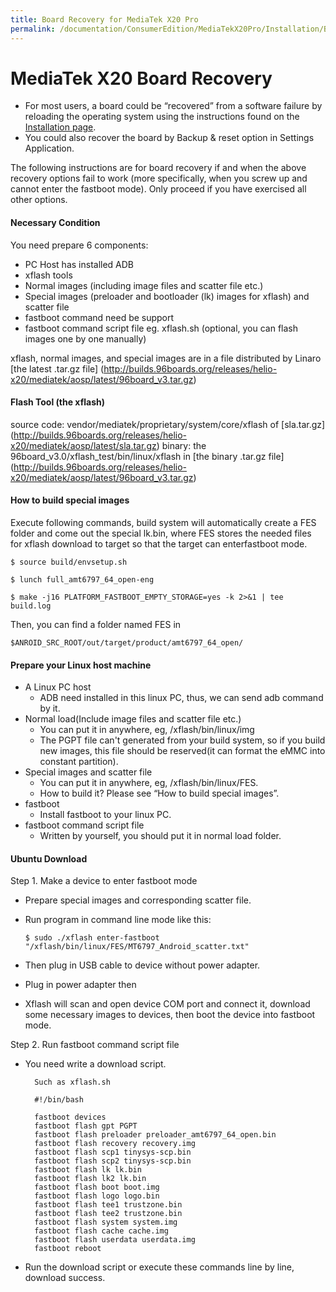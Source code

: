 ```yaml
---
title: Board Recovery for MediaTek X20 Pro
permalink: /documentation/ConsumerEdition/MediaTekX20Pro/Installation/BoardRecovery.md.html
---
```

# MediaTek X20 Board Recovery

- For most users, a board could be “recovered” from a software failure by reloading the operating system using the instructions found on the [Installation page](README.md).
- You could also recover the board by Backup & reset option in Settings Application.

The following instructions are for board recovery if and when the above recovery options fail to work (more specifically, when you screw up and cannot enter the fastboot mode). Only proceed if you have exercised all other options.

#### **Necessary Condition**

You need prepare 6 components:
- PC Host has installed ADB
- xflash tools
- Normal images (including image files and scatter file etc.)
- Special images (preloader and bootloader (lk) images for xflash) and scatter file
- fastboot command need be support
- fastboot command script file eg. xflash.sh (optional, you can flash images one by one manually)

xflash, normal images, and special images are in a file distributed by Linaro [the latest .tar.gz file] (http://builds.96boards.org/releases/helio-x20/mediatek/aosp/latest/96board_v3.tar.gz)

#### **Flash Tool (the xflash)**

source code: vendor/mediatek/proprietary/system/core/xflash of [sla.tar.gz]
(http://builds.96boards.org/releases/helio-x20/mediatek/aosp/latest/sla.tar.gz)
binary: the 96board_v3.0/xflash_test/bin/linux/xflash in [the binary .tar.gz file] (http://builds.96boards.org/releases/helio-x20/mediatek/aosp/latest/96board_v3.tar.gz)

#### **How to build special images**

Execute following commands, build system will automatically create a FES folder and come out the special lk.bin, where FES stores the needed files for xflash download to target so that the target can enterfastboot mode.

`$ source build/envsetup.sh`

`$ lunch full_amt6797_64_open-eng`

`$ make -j16 PLATFORM_FASTBOOT_EMPTY_STORAGE=yes -k 2>&1 | tee build.log`

Then, you can find a folder named FES in

`$ANROID_SRC_ROOT/out/target/product/amt6797_64_open/`

#### **Prepare your Linux host machine**

- A Linux PC host
   - ADB need installed in this linux PC, thus, we can send adb command by it.
- Normal load(Include image files and scatter file etc.)
   - You can put it in anywhere, eg, /xflash/bin/linux/img
   - The PGPT file can't generated from your build system, so if you build new images, this file should be reserved(it can format the eMMC into constant partition).
- Special images and scatter file
   - You can put it in anywhere, eg, /xflash/bin/linux/FES.
   - How to build it? Please see “How to build special images”.
- fastboot
   - Install fastboot to your linux PC.
- fastboot command script file
   - Written by yourself, you should put it in normal load folder.

#### **Ubuntu Download**

Step 1. Make a device to enter fastboot mode
- Prepare special images and corresponding scatter file.
- Run program in command line mode like this:

    `$ sudo ./xflash enter-fastboot "/xflash/bin/linux/FES/MT6797_Android_scatter.txt"`
- Then plug in USB cable to device without power adapter.
- Plug in power adapter then
- Xflash will scan and open device COM port and connect it, download some necessary images to devices, then boot the device into fastboot mode.

Step 2. Run fastboot command script file
- You need write a download script.

        Such as xflash.sh

        #!/bin/bash

        fastboot devices
        fastboot flash gpt PGPT
        fastboot flash preloader preloader_amt6797_64_open.bin
        fastboot flash recovery recovery.img
        fastboot flash scp1 tinysys-scp.bin
        fastboot flash scp2 tinysys-scp.bin
        fastboot flash lk lk.bin
        fastboot flash lk2 lk.bin
        fastboot flash boot boot.img
        fastboot flash logo logo.bin
        fastboot flash tee1 trustzone.bin
        fastboot flash tee2 trustzone.bin
        fastboot flash system system.img
        fastboot flash cache cache.img
        fastboot flash userdata userdata.img
        fastboot reboot

- Run the download script or execute these commands line by line, download success.
